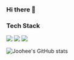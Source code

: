 ### Hi there 👋

<!--
**kjh073/kjh073** is a ✨ _special_ ✨ repository because its `README.md` (this file) appears on your GitHub profile.

Here are some ideas to get you started:

- 🔭 I’m currently working on ...
- 🌱 I’m currently learning ...
- 👯 I’m looking to collaborate on ...
- 🤔 I’m looking for help with ...
- 💬 Ask me about ...
- 📫 How to reach me: ...
- 😄 Pronouns: ...
- ⚡ Fun fact: ...
-->


<h3 align-"center"> Tech Stack </h3>
<img src="https://img.shields.io/badge/42Seoul-000000?style=for-the-badge&logo=42&logoColor=white"> <img src="https://img.shields.io/badge/github-181717?style=for-the-badge&logo=github&logoColor=white"> <img src="https://img.shields.io/badge/Javascript-ffb13b?style=flat-square&logo=javascript&logoColor=white">

![Joohee's GitHub stats](https://github-readme-stats.vercel.app/api?username=kjh073&show_icons=true&theme=radical)

